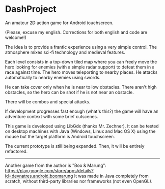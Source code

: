DashProject
===========

An amateur 2D action game for Android touchscreen.

(Please, excuse my english. Corrections for both english and code are welcome!)

The idea is to provide a frantic experience using a very simple control. The atmosphere mixes sci-fi technology and medieval features.

Each level consists in a top-down tiled map where you can freely move the hero looking for enemies (with a simple radar support) to defeat them in a race against time. The hero moves teleporting to nearby places. He attacks automatically to nearby enemies using swords. 

He can take cover only when he is near to low obstacles. There aren't high obstacles, so the hero can be shot if he is not near an obstacle.

There will be combos and special attacks.

If development progresses fast enough (what's this?) the game will have an adventure context with some brief cutscenes.

This game is developed using LibGdx (thanks Mr. Zechner). It can be tested on desktop machines with Java (Windows, Linux and Mac OS X) using the mouse but the target platform is Android touchscreen. 

The current prototype is still being expanded. Then, it will be entirely refactored.

-------------
Another game from the author is "Boo & Marung":
https://play.google.com/store/apps/details?id=devnatres.android.boomarung
It was made in Java completely from scratch, without third-party libraries nor frameworks (not even OpenGL).

